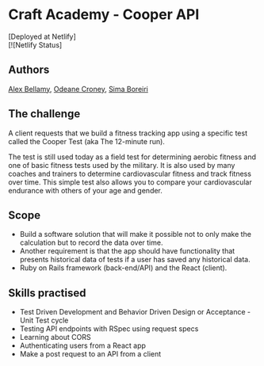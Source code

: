 # Craft Academy - Cooper API
[Deployed at Netlify] <br />
[![Netlify Status]

## Authors
[Alex Bellamy](https://github.com/Alex-Bellamy), [Odeane Croney](https://github.com/Odeane), [Sima Boreiri](https://github.com/Cma-B) <br />

## The challenge
A client requests that we build a fitness tracking app using a specific test called the Cooper Test (aka The 12-minute run).

The test is still used today as a field test for determining aerobic fitness and one of basic fitness tests used by the military. It is also used by many coaches and trainers to determine cardiovascular fitness and track fitness over time. This simple test also allows you to compare your cardiovascular endurance with others of your age and gender.

## Scope 
- Build a software solution that will make it possible not to only make the calculation but to record the data over time. 
- Another requirement is that the app should have functionality that presents historical data of tests if a user has saved any historical data.
- Ruby on Rails framework (back-end/API) and the React (client).


## Skills practised
- Test Driven Development and Behavior Driven Design or Acceptance - Unit Test cycle
- Testing API endpoints with RSpec using request specs
- Learning about CORS
- Authenticating users from a React app
- Make a post request to an API from a client
